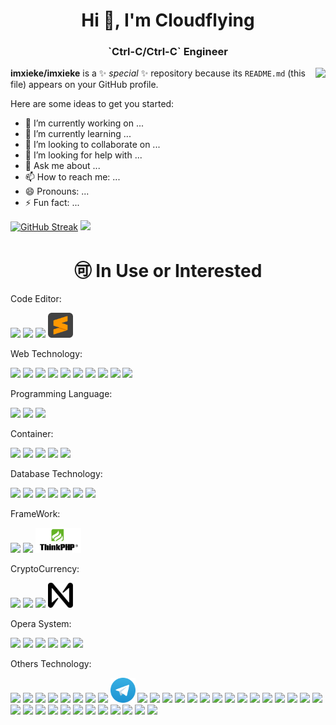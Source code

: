 <h1 align="center">Hi 👋, I'm Cloudflying</h1>
<h3 align="center">`Ctrl-C/Ctrl-C` Engineer</h3>

<img align="right" src="https://github-readme-stats.vercel.app/api?username=imxieke&&show_icons=true&theme=github" />

**imxieke/imxieke** is a ✨ _special_ ✨ repository because its `README.md` (this file) appears on your GitHub profile.

Here are some ideas to get you started:

- 🔭 I’m currently working on ...
- 🌱 I’m currently learning ...
- 👯 I’m looking to collaborate on ...
- 🤔 I’m looking for help with ...
- 💬 Ask me about ...
- 📫 How to reach me: ...
- 😄 Pronouns: ...
- ⚡ Fun fact: ...

[![GitHub Streak](https://github-readme-streak-stats.herokuapp.com?user=imxieke&theme=buefy&hide_border=true)](#)
[![](https://github-readme-stats.vercel.app/api/top-langs/?username=imxieke&layout=compact)](#)

<h1 align="center">🉑 In Use or Interested</h1>

Code Editor:
  <p>
  <code><img height="40" src="https://www.vectorlogo.zone/logos/visualstudio_code/visualstudio_code-ar21.svg"></code>
  <code><img height="40" src="https://www.vectorlogo.zone/logos/neovimio/neovimio-ar21.svg"></code>
  <code><img height="40" src="https://raw.githubusercontent.com/get-icon/geticon/master/icons/atom-logo.svg"></code>
  <code><img height="40" src="https://raw.githubusercontent.com/edent/SuperTinyIcons/master/images/svg/sublimetext.svg"></code>
  </p>

Web Technology: 
<p><code><img height="40" src="https://www.vectorlogo.zone/logos/w3_html5/w3_html5-ar21.svg"></code>
  <code><img height="40" src="https://www.vectorlogo.zone/logos/netlifyapp_watercss/netlifyapp_watercss-ar21.svg"></code>
  <code><img height="40" src="https://www.vectorlogo.zone/logos/javascript/javascript-ar21.svg"></code>
  <code><img height="40" src="https://www.vectorlogo.zone/logos/php/php-ar21.svg"></code>
<code><img height="40" src="https://www.vectorlogo.zone/logos/getbootstrap/getbootstrap-ar21.svg"></code>
  <code><img height="40" src="https://www.vectorlogo.zone/logos/jquery/jquery-ar21.svg"></code>
  <code><img height="40" src="https://www.vectorlogo.zone/logos/pocoo_flask/pocoo_flask-ar21.svg"></code>
     <code><img height="40" src="https://www.vectorlogo.zone/logos/reactjs/reactjs-ar21.svg"></code>
     <code><img height="40" src="https://www.vectorlogo.zone/logos/nodejs/nodejs-ar21.svg"></code>
     <code><img height="40" src="https://www.vectorlogo.zone/logos/typescriptlang/typescriptlang-ar21.svg"></code>
</p>

<!-- Mobile App Technology: 
 <p><code><img height="40" src="https://www.vectorlogo.zone/logos/flutterio/flutterio-ar21.svg"></code></p> -->

Programming Language:
  <p>
  <code><img height="40" src="https://www.vectorlogo.zone/logos/php/php-ar21.svg"></code>
  <code><img height="40" src="https://www.vectorlogo.zone/logos/python/python-ar21.svg"></code>
  <code><img height="40" src="https://www.vectorlogo.zone/logos/kotlinlang/kotlinlang-ar21.svg"></code>
  </p>

Container:
  <p>
  <code><img height="40" src="https://www.vectorlogo.zone/logos/docker/docker-ar21.svg"></code>
  <code><img height="40" src="https://www.vectorlogo.zone/logos/python/python-ar21.svg"></code>
  <code><img height="40" src="https://www.vectorlogo.zone/logos/kotlinlang/kotlinlang-ar21.svg"></code>
  <code><img height="40" src="https://raw.githubusercontent.com/cncf/landscape/master/hosted_logos/podman.svg"></code>
  <code><img height="40" src="https://upload.wikimedia.org/wikipedia/commons/6/67/Kubernetes_logo.svg"></code>
  </p>
  
   
Database Technology: 
<p><code><img height="40" src="https://www.vectorlogo.zone/logos/mysql/mysql-ar21.svg"></code>
<code><img height="40" src="https://www.vectorlogo.zone/logos/phpmyadmin/phpmyadmin-ar21.svg"></code>
<code><img height="40" src="https://www.vectorlogo.zone/logos/sqlite/sqlite-ar21.svg"></code>
<code><img height="40" src="https://www.vectorlogo.zone/logos/firebase/firebase-ar21.svg"></code>
<code><img height="40" src="https://www.vectorlogo.zone/logos/redis/redis-ar21.svg"></code>
<code><img height="40" src="https://www.vectorlogo.zone/logos/postgresql/postgresql-ar21.svg"></code>
<code><img height="40" src="https://www.vectorlogo.zone/logos/mongodb/mongodb-ar21.svg"></code>
</p>

FrameWork:
<p>
<code><img height="40" src="https://www.vectorlogo.zone/logos/laravel/laravel-ar21.svg"></code>
<code><img height="40" src="https://www.vectorlogo.zone/logos/symfony/symfony-ar21.svg"></code>
<code><img height="40" src="https://github.com/imxieke/imxieke/raw/main/assets/img/thinkphp.png"></code>
</p>

CryptoCurrency:
<p>
<code><img height="40" src="https://raw.githubusercontent.com/detain/svg-logos/master/svg/bitcoin-logo.svg"></code>
<code><img height="40" src="https://raw.githubusercontent.com/iaremarkus/payment-gateway-logos/master/svgs/Ethereum.svg"></code>
<code><img height="40" src="https://upload.wikimedia.org/wikipedia/en/a/ad/Cosmos_Holidays_Logo.svg"></code>
<code><img height="40" src="/assets/img/near-coin.svg"></code>
</p>

Opera System:
<p>
<code><img height="40" src="https://www.vectorlogo.zone/logos/debian/debian-ar21.svg"></code>
<code><img height="40" src="https://www.vectorlogo.zone/logos/ubuntu/ubuntu-ar21.svg"></code>
<code><img height="40" src="https://www.vectorlogo.zone/logos/linux/linux-ar21.svg"></code>
<code><img height="40" src="https://www.vectorlogo.zone/logos/alpinelinux/alpinelinux-ar21.svg"></code>
<code><img height="40" src="https://www.vectorlogo.zone/logos/archlinux/archlinux-ar21.svg"></code>
<code><img height="40" src="https://cdn.worldvectorlogo.com/logos/macos.svg"></code>
</p>

Others Technology:
<p>
<code><img height="40" src="https://www.vectorlogo.zone/logos/json/json-ar21.svg"></code>
<code><img height="40" src="https://www.vectorlogo.zone/logos/github/github-ar21.svg"></code>
<code><img height="40" src="https://www.vectorlogo.zone/logos/cloudflare/cloudflare-ar21.svg"></code>
<code><img height="40" src="https://www.vectorlogo.zone/logos/wordpress/wordpress-ar21.svg"></code>
<code><img height="40" src="https://www.vectorlogo.zone/logos/visualstudio_code/visualstudio_code-ar21.svg"></code>
<code><img height="40" src="https://www.vectorlogo.zone/logos/heroku/heroku-ar21.svg"></code>
<code><img height="40" src="https://www.vectorlogo.zone/logos/gitbook/gitbook-ar21.svg"></code>
<code><img height="40" src="https://www.vectorlogo.zone/logos/git-scm/git-scm-ar21.svg"></code>
<code><img height="40" src="/assets/img/telegram.svg"></code>
<code><img height="40" src="https://www.vectorlogo.zone/logos/nginx/nginx-ar21.svg"></code>
<code><img height="40" src="https://www.vectorlogo.zone/logos/opensource/opensource-ar21.svg"></code>
<code><img height="40" src="https://www.vectorlogo.zone/logos/theonion/theonion-ar21.svg"></code>
<code><img height="40" src="https://www.vectorlogo.zone/logos/memcached/memcached-ar21.svg"></code>
<code><img height="40" src="https://www.vectorlogo.zone/logos/nvidia/nvidia-ar21.svg"></code>
<code><img height="40" src="https://www.vectorlogo.zone/logos/json/json-ar21.svg"></code>
<code><img height="40" src="https://www.vectorlogo.zone/logos/jsdelivr/jsdelivr-ar21.svg"></code>
<code><img height="40" src="https://www.vectorlogo.zone/logos/kubernetes/kubernetes-ar21.svg"></code>
<code><img height="40" src="https://www.vectorlogo.zone/logos/letsencrypt/letsencrypt-ar21.svg"></code>
<code><img height="40" src="https://www.vectorlogo.zone/logos/elasticco_logstash/elasticco_logstash-ar21.svg"></code>
<code><img height="40" src="https://www.vectorlogo.zone/logos/elastic/elastic-ar21.svg"></code>
<code><img height="40" src="https://www.vectorlogo.zone/logos/gandi/gandi-ar21.svg"></code>
<code><img height="40" src="https://www.vectorlogo.zone/logos/gitpodio/gitpodio-ar21.svg"></code>
<code><img height="40" src="https://www.vectorlogo.zone/logos/getpostman/getpostman-ar21.svg"></code>
<code><img height="40" src="https://www.vectorlogo.zone/logos/gitbook/gitbook-ar21.svg"></code>
<code><img height="40" src="https://www.vectorlogo.zone/logos/gnu/gnu-ar21.svg"></code>
<code><img height="40" src="https://www.vectorlogo.zone/logos/gnome/gnome-ar21.svg"></code>
<code><img height="40" src="https://www.vectorlogo.zone/logos/golang/golang-ar21.svg"></code>
<code><img height="40" src="https://www.vectorlogo.zone/logos/giteaio/giteaio-ar21.svg"></code>
<code><img height="40" src="https://www.vectorlogo.zone/logos/google/google-ar21.svg"></code>
<code><img height="40" src="https://www.vectorlogo.zone/logos/gravatar/gravatar-ar21.svg"></code>
<code><img height="40" src="https://www.vectorlogo.zone/logos/ifttt/ifttt-ar21.svg"></code>
<code><img height="40" src="https://www.vectorlogo.zone/logos/apple/apple-ar21.svg"></code>
<code><img height="40" src="https://www.vectorlogo.zone/logos/apple_xcode/apple_xcode-ar21.svg"></code>
<code><img height="40" src="https://www.vectorlogo.zone/logos/wikipedia/wikipedia-ar21.svg"></code>
<code><img height="40" src="https://www.vectorlogo.zone/logos/icann/icann-ar21.svg"></code>
<code><img height="40" src="https://www.vectorlogo.zone/logos/intel/intel-ar21.svg"></code>
</p>
